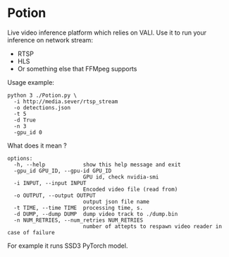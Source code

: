 # Potion

Live video inference platform which relies on VALI.
Use it to run your inference on network stream:
- RTSP
- HLS
- Or something else that FFMpeg supports

Usage example:
```
python 3 ./Potion.py \
  -i http://media.sever/rtsp_stream
  -o detections.json
  -t 5
  -d True
  -n 3
  -gpu_id 0
```

What does it mean ?
```
options:
  -h, --help            show this help message and exit
  -gpu_id GPU_ID, --gpu-id GPU_ID
                        GPU id, check nvidia-smi
  -i INPUT, --input INPUT
                        Encoded video file (read from)
  -o OUTPUT, --output OUTPUT
                        output json file name
  -t TIME, --time TIME  processing time, s.
  -d DUMP, --dump DUMP  dump video track to ./dump.bin
  -n NUM_RETRIES, --num_retries NUM_RETRIES
                        number of attepts to respawn video reader in case of failure
```

For example it runs SSD3 PyTorch model.